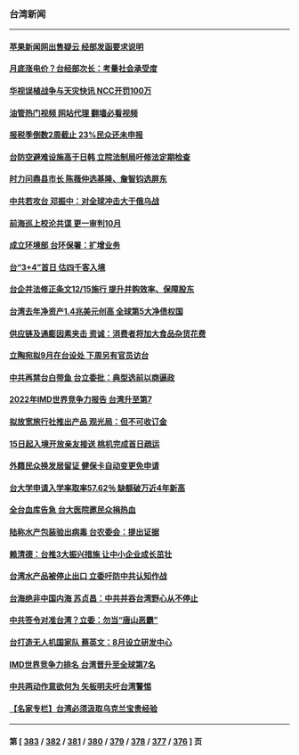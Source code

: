 ### 台湾新闻
---
#### [苹果新闻网出售疑云 经部发函要求说明](../../pages/ncid1349361/n13760249.md?06160845) 
#### [月底涨电价？台经部次长：考量社会承受度](../../pages/ncid1349361/n13760244.md?06160845) 
#### [华视误植战争与天灾快讯 NCC开罚100万](../../pages/ncid1349361/n13760252.md?06160845) 
#### [油管热门视频 网站代理 翻墙必看视频](http://209.222.30.114:81/youtube.html?06160845)
#### [报税季倒数2周截止 23%民众还未申报](../../pages/ncid1349361/n13760245.md?06160845) 
#### [台防空避难设施高于日韩 立院法制局吁修法定期检查](../../pages/ncid1349361/n13760225.md?06160845) 
#### [时力问鼎县市长 陈薇仲选基隆、詹智钧选屏东](../../pages/ncid1349361/n13760217.md?06160845) 
#### [中共若攻台 邓振中：对全球冲击大于俄乌战](../../pages/ncid1349361/n13760118.md?06160845) 
#### [前海巡上校沦共谍 更一审判10月](../../pages/ncid1349361/n13760212.md?06160845) 
#### [成立环境部 台环保署：扩增业务](../../pages/ncid1349361/n13760214.md?06160845) 
#### [台“3+4”首日 估四千客入境](../../pages/ncid1349361/n13760133.md?06160845) 
#### [台企并法修正条文12/15施行 提升并购效率、保障股东](../../pages/ncid1349361/n13760167.md?06160845) 
#### [台湾去年净资产1.4兆美元创高 全球第5大净债权国](../../pages/ncid1349361/n13760131.md?06160845) 
#### [供应链及通膨因素夹击 资诚：消费者将加大食品杂货花费](../../pages/ncid1349361/n13760153.md?06160845) 
#### [立陶宛拟9月在台设处 下周另有官员访台](../../pages/ncid1349361/n13760134.md?06160845) 
#### [中共再禁台白带鱼 台立委批：典型选前以商逼政](../../pages/ncid1349361/n13760122.md?06160845) 
#### [2022年IMD世界竞争力报告 台湾升至第7](../../pages/ncid1349361/n13760123.md?06160845) 
#### [拟放宽旅行社推出产品 观光局：但不可收订金](../../pages/ncid1349361/n13760138.md?06160845) 
#### [15日起入境开放亲友接送 桃机完成首日疏运](../../pages/ncid1349361/n13760142.md?06160845) 
#### [外籍民众换发居留证 健保卡自动变更免申请](../../pages/ncid1349361/n13760088.md?06160845) 
#### [台大学申请入学率取率57.62％ 缺额破万近4年新高](../../pages/ncid1349361/n13760125.md?06160845) 
#### [全台血库告急 台大医院邀民众捐热血](../../pages/ncid1349361/n13760140.md?06160845) 
#### [陆称水产包装验出病毒 台农委会：提出证据](../../pages/ncid1349361/n13760128.md?06160845) 
#### [赖清德：台推3大振兴措施 让中小企业成长茁壮](../../pages/ncid1349361/n13760159.md?06160845) 
#### [台湾水产品被停止出口 立委吁防中共认知作战](../../pages/ncid1349361/n13759947.md?06160845) 
#### [台海绝非中国内海  苏贞昌：中共并吞台湾野心从不停止](../../pages/ncid1349361/n13760094.md?06160845) 
#### [中共签令对准台湾？立委：勿当“唐山恶霸”](../../pages/ncid1349361/n13760102.md?06160845) 
#### [台打造无人机国家队 蔡英文：8月设立研发中心](../../pages/ncid1349361/n13760031.md?06160845) 
#### [IMD世界竞争力排名 台湾晋升至全球第7名](../../pages/ncid1349361/n13759797.md?06160845) 
#### [中共两动作意欲何为 矢板明夫吁台湾警惕](../../pages/ncid1349361/n13759675.md?06160845) 
#### [【名家专栏】台湾必须汲取乌克兰宝贵经验](../../pages/ncid1349361/n13759403.md?06160845) 

---
#### 第 [ [383](./383.md?06160845) / [382](./382.md?06160845) / [381](./381.md?06160845) / [380](./380.md?06160845) / [379](./379.md?06160845) / [378](./378.md?06160845) / [377](./377.md?06160845) / [376](./376.md?06160845) ] 页
